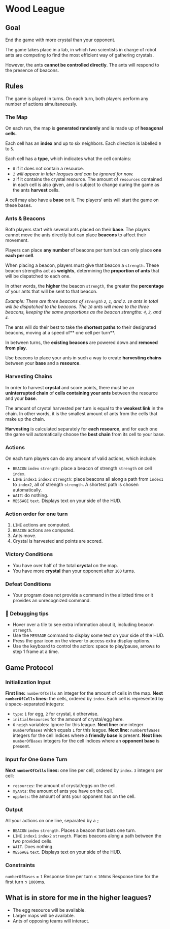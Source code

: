 # Wood League

## Goal

End the game with more crystal than your opponent.

The game takes place in a lab, in which two scientists in charge of robot ants are competing to find the most efficient way of gathering crystals.

However, the ants **cannot be controlled directly**. The ants will respond to the presence of beacons.

## Rules

The game is played in turns. On each turn, both players perform any number of actions simultaneously.

### The Map
On each run, the map is **generated randomly** and is made up of **hexagonal cells**.

Each cell has an **index** and up to six neighbors. Each direction is labelled `0` to `5`.

Each cell has a **type**, which indicates what the cell contains:
- `0` if it does not contain a resource.
- *`1` will appear in later leagues and can be ignored for now.*
- `2` if it contains the crystal resource.
The amount of `resources` contained in each cell is also given, and is subject to change during the game as the ants **harvest** cells.

A cell may also have a **base** on it. The players’ ants will start the game on these bases.

### Ants & Beacons

Both players start with several ants placed on their **base**. The players cannot move the ants directly but can place **beacons** to affect their movement.

Players can place **any number** of beacons per turn but can only place **one each per cell**.

When placing a beacon, players must give that beacon a `strength`. These beacon strengths act as **weights**, determining the **proportion of ants** that will be dispatched to each one.

In other words, the **higher** the beacon `strength`, the greater the **percentage** of your ants that will be sent to that beacon.

*Example: There are three beacons of `strength` `2`, `1`, and `2`. `10` ants in total will be dispatched to the beacons. The `10` ants will move to the three beacons, keeping the same proportions as the beacon strengths: `4`, `2`, and `4`.*

The ants will do their best to take the **shortest paths** to their designated beacons, moving at a speed of** one cell per turn**.

In between turns, the **existing beacons** are powered down and **removed from play**.

Use beacons to place your ants in such a way to create **harvesting chains** between your **base** and a **resource**.

### Harvesting Chains

In order to harvest **crystal** and score points, there must be an **uninterrupted chain** of **cells containing your ants** between the resource and your **base**.

The amount of crystal harvested per turn is equal to the **weakest link** in the chain. In other words, it is the smallest amount of ants from the cells that make up the chain.

**Harvesting** is calculated separately for **each resource**, and for each one the game will automatically choose the **best chain** from its cell to your base.

### Actions

On each turn players can do any amount of valid actions, which include:

- `BEACON` `index` `strength`: place a beacon of strength `strength` on cell `index`.
- `LINE` `index1` `index2` `strength`: place beacons all along a path from `index1` to `index2`, all of strength `strength`. A shortest path is chosen automatically.
- `WAIT`: do nothing.
- `MESSAGE` `text`. Displays text on your side of the HUD.

### Action order for one turn

1. `LINE` actions are computed.
2. `BEACON` actions are computed.
3. Ants move.
4. Crystal is harvested and points are scored.

### Victory Conditions

- You have over half of the total **crystal** on the map.
- You have more **crystal** than your opponent after `100` turns.

### Defeat Conditions

- Your program does not provide a command in the allotted time or it provides an unrecognized command.

### 🐞 Debugging tips
- Hover over a tile to see extra information about it, including beacon `strength`.
- Use the `MESSAGE` command to display some text on your side of the HUD.
- Press the gear icon on the viewer to access extra display options.
- Use the keyboard to control the action: space to play/pause, arrows to step 1 frame at a time.

## Game Protocol

### Initialization Input

**First line:** `numberOfCells` an integer for the amount of cells in the map.
**Next `numberOfCells` lines:** the cells, ordered by `index`. Each cell is represented by `8` space-separated integers:
- `type`: `1` for egg, `2` for crystal, `0` otherwise.
- `initialResources` for the amount of crystal/egg here.
- `6` `neigh` variables: Ignore for this league.
**Next line:** one integer `numberOfBases` which equals `1` for this league.
**Next line:** `numberOfBases` integers for the cell indices where a **friendly base** is present.
**Next line:** `numberOfBases` integers for the cell indices where an **opponent base** is present.

### Input for One Game Turn

**Next `numberOfCells` lines:** one line per cell, ordered by `index`. `3` integers per cell:
- `resources`: the amount of crystal/eggs on the cell.
- `myAnts`: the amount of ants you have on the cell.
- `oppAnts`: the amount of ants your opponent has on the cell.

### Output

All your actions on one line, separated by a `;`
- `BEACON` `index` `strength`. Places a beacon that lasts one turn.
- `LINE` `index1` `index2` `strength`. Places beacons along a path between the two provided cells.
- `WAIT`. Does nothing.
- `MESSAGE` `text`. Displays text on your side of the HUD.

### Constraints

`numberOfBases` = `1`
Response time per turn ≤ `100`ms
Response time for the first turn ≤ `1000`ms.

## What is in store for me in the higher leagues?

- The egg resource will be available.
- Larger maps will be available.
- Ants of opposing teams will interact.